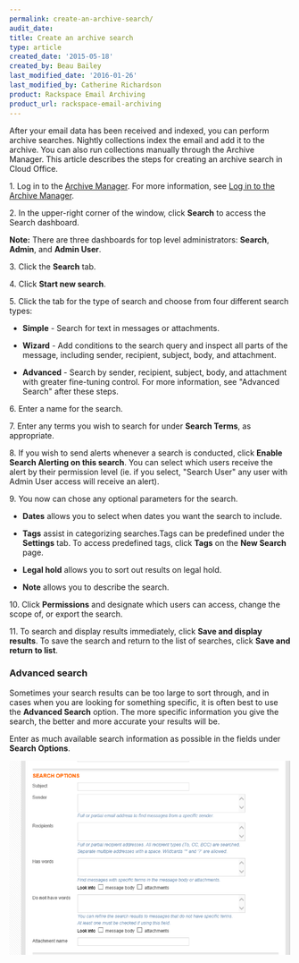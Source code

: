 ```yaml
---
permalink: create-an-archive-search/
audit_date:
title: Create an archive search
type: article
created_date: '2015-05-18'
created_by: Beau Bailey
last_modified_date: '2016-01-26'
last_modified_by: Catherine Richardson
product: Rackspace Email Archiving
product_url: rackspace-email-archiving
---
```


After your email data has been received and indexed, you can perform
archive searches. Nightly collections index the email and add it to the
archive. You can also run collections manually through the Archive
Manager. This article describes the steps for creating an archive search
in Cloud Office.

1\. Log in to the [Archive
    Manager](https://cp.rackspace.com/Login.aspx?ReturnUrl=%2f).
    For more information, see [Log in to the Archive
    Manager](/support/how-to/log-in-to-the-archive-manager).

2\. In the upper-right corner of the window, click **Search** to access
    the Search dashboard.

**Note:** There are three dashboards for top level administrators: **Search**, **Admin**, and **Admin User**.

3\. Click the **Search** tab.

4\. Click **Start new search**.

5\. Click the tab for the type of search and choose from four different
    search types:

-   **Simple** - Search for text in messages or attachments.

-   **Wizard** - Add conditions to the search query and inspect all
    parts of the message, including sender, recipient, subject,
    body, and attachment.

-   **Advanced** - Search by sender, recipient, subject, body, and
    attachment with greater fine-tuning control. For more
    information, see "Advanced Search" after these
    steps.

6\. Enter a name for the search.

7\. Enter any terms you wish to search for under **Search Terms**, as
    appropriate.

8\. If you wish to send alerts whenever a search is conducted, click
    **Enable Search Alerting on this search**. You can select which
    users receive the alert by their permission level (ie. if you
    select, "Search User" any user with Admin User access will receive
    an alert).

9\. You now can chose any optional parameters for the search.

-   **Dates** allows you to select when dates you want the search to
        include.

-   **Tags** assist in categorizing searches.Tags can be predefined
    under the **Settings** tab. To access predefined tags, click
    **Tags** on the **New Search** page.

-   **Legal hold** allows you to sort out results on legal hold.

-   **Note** allows you to describe the search.

10\. Click **Permissions** and designate which users can access, change
    the scope of, or export the search.

11\. To search and display results immediately, click **Save and display
    results**. To save the search and return to the list of searches,
    click **Save and return to list**.


### Advanced search ###

Sometimes your search results can be too large to sort through, and in
cases when you are looking for something specific, it is often best to
use the **Advanced Search** option. The more specific information you
give the search, the better and more accurate your results will be.

Enter as much available search information as possible in the fields
under **Search Options**.

![](searchoptionsadvanced.png)
